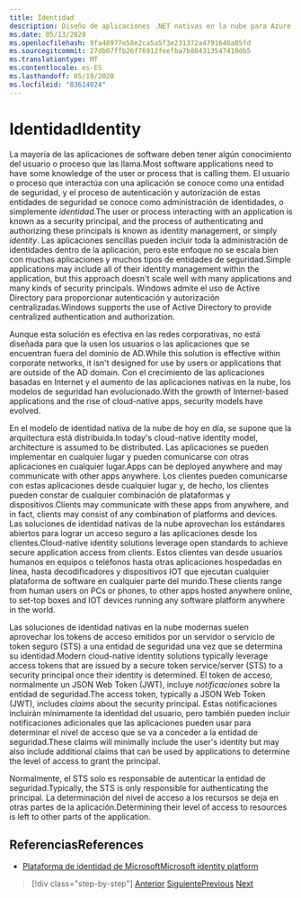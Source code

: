 ```yaml
---
title: Identidad
description: Diseño de aplicaciones .NET nativas en la nube para Azure | Identidad
ms.date: 05/13/2020
ms.openlocfilehash: 9fa48977e58e2ca5a5f3e231372a4791640a85fd
ms.sourcegitcommit: 27db07ffb26f76912feefba7b884313547410db5
ms.translationtype: MT
ms.contentlocale: es-ES
ms.lasthandoff: 05/19/2020
ms.locfileid: "83614024"
---
```

# <a name="identity"></a><span data-ttu-id="afb0a-103">Identidad</span><span class="sxs-lookup"><span data-stu-id="afb0a-103">Identity</span></span>

<span data-ttu-id="afb0a-104">La mayoría de las aplicaciones de software deben tener algún conocimiento del usuario o proceso que las llama.</span><span class="sxs-lookup"><span data-stu-id="afb0a-104">Most software applications need to have some knowledge of the user or process that is calling them.</span></span> <span data-ttu-id="afb0a-105">El usuario o proceso que interactúa con una aplicación se conoce como una entidad de seguridad, y el proceso de autenticación y autorización de estas entidades de seguridad se conoce como administración de identidades, o simplemente *identidad*.</span><span class="sxs-lookup"><span data-stu-id="afb0a-105">The user or process interacting with an application is known as a security principal, and the process of authenticating and authorizing these principals is known as identity management, or simply *identity*.</span></span> <span data-ttu-id="afb0a-106">Las aplicaciones sencillas pueden incluir toda la administración de identidades dentro de la aplicación, pero este enfoque no se escala bien con muchas aplicaciones y muchos tipos de entidades de seguridad.</span><span class="sxs-lookup"><span data-stu-id="afb0a-106">Simple applications may include all of their identity management within the application, but this approach doesn't scale well with many applications and many kinds of security principals.</span></span> <span data-ttu-id="afb0a-107">Windows admite el uso de Active Directory para proporcionar autenticación y autorización centralizadas.</span><span class="sxs-lookup"><span data-stu-id="afb0a-107">Windows supports the use of Active Directory to provide centralized authentication and authorization.</span></span>

<!-- (insert figure showing Windows AD auth model) -->

<span data-ttu-id="afb0a-108">Aunque esta solución es efectiva en las redes corporativas, no está diseñada para que la usen los usuarios o las aplicaciones que se encuentran fuera del dominio de AD.</span><span class="sxs-lookup"><span data-stu-id="afb0a-108">While this solution is effective within corporate networks, it isn't designed for use by users or applications that are outside of the AD domain.</span></span> <span data-ttu-id="afb0a-109">Con el crecimiento de las aplicaciones basadas en Internet y el aumento de las aplicaciones nativas en la nube, los modelos de seguridad han evolucionado.</span><span class="sxs-lookup"><span data-stu-id="afb0a-109">With the growth of Internet-based applications and the rise of cloud-native apps, security models have evolved.</span></span>

<span data-ttu-id="afb0a-110">En el modelo de identidad nativa de la nube de hoy en día, se supone que la arquitectura está distribuida.</span><span class="sxs-lookup"><span data-stu-id="afb0a-110">In today's cloud-native identity model, architecture is assumed to be distributed.</span></span> <span data-ttu-id="afb0a-111">Las aplicaciones se pueden implementar en cualquier lugar y pueden comunicarse con otras aplicaciones en cualquier lugar.</span><span class="sxs-lookup"><span data-stu-id="afb0a-111">Apps can be deployed anywhere and may communicate with other apps anywhere.</span></span> <span data-ttu-id="afb0a-112">Los clientes pueden comunicarse con estas aplicaciones desde cualquier lugar y, de hecho, los clientes pueden constar de cualquier combinación de plataformas y dispositivos.</span><span class="sxs-lookup"><span data-stu-id="afb0a-112">Clients may communicate with these apps from anywhere, and in fact, clients may consist of any combination of platforms and devices.</span></span> <span data-ttu-id="afb0a-113">Las soluciones de identidad nativas de la nube aprovechan los estándares abiertos para lograr un acceso seguro a las aplicaciones desde los clientes.</span><span class="sxs-lookup"><span data-stu-id="afb0a-113">Cloud-native identity solutions leverage open standards to achieve secure application access from clients.</span></span> <span data-ttu-id="afb0a-114">Estos clientes van desde usuarios humanos en equipos o teléfonos hasta otras aplicaciones hospedadas en línea, hasta decodificadores y dispositivos IOT que ejecutan cualquier plataforma de software en cualquier parte del mundo.</span><span class="sxs-lookup"><span data-stu-id="afb0a-114">These clients range from human users on PCs or phones, to other apps hosted anywhere online, to set-top boxes and IOT devices running any software platform anywhere in the world.</span></span>

<span data-ttu-id="afb0a-115">Las soluciones de identidad nativas en la nube modernas suelen aprovechar los tokens de acceso emitidos por un servidor o servicio de token seguro (STS) a una entidad de seguridad una vez que se determina su identidad.</span><span class="sxs-lookup"><span data-stu-id="afb0a-115">Modern cloud-native identity solutions typically leverage access tokens that are issued by a secure token service/server (STS) to a security principal once their identity is determined.</span></span> <span data-ttu-id="afb0a-116">El token de acceso, normalmente un JSON Web Token (JWT), incluye *notificaciones* sobre la entidad de seguridad.</span><span class="sxs-lookup"><span data-stu-id="afb0a-116">The access token, typically a JSON Web Token (JWT), includes *claims* about the security principal.</span></span> <span data-ttu-id="afb0a-117">Estas notificaciones incluirán mínimamente la identidad del usuario, pero también pueden incluir notificaciones adicionales que las aplicaciones pueden usar para determinar el nivel de acceso que se va a conceder a la entidad de seguridad.</span><span class="sxs-lookup"><span data-stu-id="afb0a-117">These claims will minimally include the user's identity but may also include additional claims that can be used by applications to determine the level of access to grant the principal.</span></span>

<!-- (insert figure showing basic handshake involving a principal, an STS, and an app) -->

<span data-ttu-id="afb0a-118">Normalmente, el STS solo es responsable de autenticar la entidad de seguridad.</span><span class="sxs-lookup"><span data-stu-id="afb0a-118">Typically, the STS is only responsible for authenticating the principal.</span></span> <span data-ttu-id="afb0a-119">La determinación del nivel de acceso a los recursos se deja en otras partes de la aplicación.</span><span class="sxs-lookup"><span data-stu-id="afb0a-119">Determining their level of access to resources is left to other parts of the application.</span></span>

## <a name="references"></a><span data-ttu-id="afb0a-120">Referencias</span><span class="sxs-lookup"><span data-stu-id="afb0a-120">References</span></span>

- [<span data-ttu-id="afb0a-121">Plataforma de identidad de Microsoft</span><span class="sxs-lookup"><span data-stu-id="afb0a-121">Microsoft identity platform</span></span>](https://docs.microsoft.com/azure/active-directory/develop/)

>[!div class="step-by-step"]
><span data-ttu-id="afb0a-122">[Anterior](azure-monitor.md)
>[Siguiente](authentication-authorization.md)</span><span class="sxs-lookup"><span data-stu-id="afb0a-122">[Previous](azure-monitor.md)
[Next](authentication-authorization.md)</span></span>
